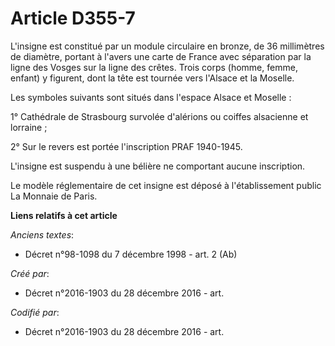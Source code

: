 # Article D355-7

L'insigne est constitué par un module circulaire en bronze, de 36 millimètres de diamètre, portant à l'avers une carte de
France avec séparation par la ligne des Vosges sur la ligne des crêtes. Trois corps (homme, femme, enfant) y figurent, dont
la tête est tournée vers l'Alsace et la Moselle.

Les symboles suivants sont situés dans l'espace Alsace et Moselle :

1° Cathédrale de Strasbourg survolée d'alérions ou coiffes alsacienne et lorraine ;

2° Sur le revers est portée l'inscription PRAF 1940-1945.

L'insigne est suspendu à une bélière ne comportant aucune inscription.

Le modèle réglementaire de cet insigne est déposé à l'établissement public La Monnaie de Paris.

**Liens relatifs à cet article**

_Anciens textes_:

  - Décret n°98-1098 du 7 décembre 1998 - art. 2 (Ab)

_Créé par_:

  - Décret n°2016-1903 du 28 décembre 2016 - art.

_Codifié par_:

  - Décret n°2016-1903 du 28 décembre 2016 - art.
